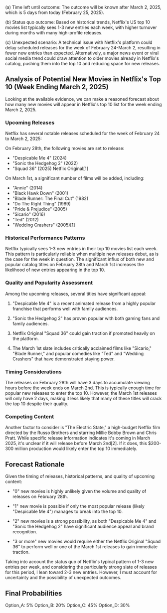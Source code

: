 (a) Time left until outcome: The outcome will be known after March 2, 2025, which is 5 days from today (February 25, 2025).

(b) Status quo outcome: Based on historical trends, Netflix's US top 10 movies list typically sees 1-3 new entries each week, with higher turnover during months with many high-profile releases.

(c) Unexpected scenario: A technical issue with Netflix's platform could delay scheduled releases for the week of February 24-March 2, resulting in fewer new entries than expected. Alternatively, a major news event or viral social media trend could draw attention to older movies already in Netflix's catalog, pushing them into the top 10 and reducing space for new releases.

## Analysis of Potential New Movies in Netflix's Top 10 (Week Ending March 2, 2025)

Looking at the available evidence, we can make a reasoned forecast about how many new movies will appear in Netflix's top 10 list for the week ending March 2, 2025.

### Upcoming Releases

Netflix has several notable releases scheduled for the week of February 24 to March 2, 2025:

On February 28th, the following movies are set to release:
- "Despicable Me 4" (2024)
- "Sonic the Hedgehog 2" (2022)
- "Squad 36" (2025) Netflix Original[1]

On March 1st, a significant number of films will be added, including:
- "Annie" (2014)
- "Black Hawk Down" (2001)
- "Blade Runner: The Final Cut" (1982)
- "Do The Right Thing" (1989)
- "Pride & Prejudice" (2005)
- "Sicario" (2016)
- "Ted" (2012)
- "Wedding Crashers" (2005)[1]

### Historical Performance Patterns

Netflix typically sees 1-3 new entries in their top 10 movies list each week. This pattern is particularly reliable when multiple new releases debut, as is the case for the week in question. The significant influx of both new and popular catalog titles on February 28th and March 1st increases the likelihood of new entries appearing in the top 10.

### Quality and Popularity Assessment

Among the upcoming releases, several titles have significant appeal:

1. "Despicable Me 4" is a recent animated release from a highly popular franchise that performs well with family audiences.

2. "Sonic the Hedgehog 2" has proven popular with both gaming fans and family audiences.

3. Netflix Original "Squad 36" could gain traction if promoted heavily on the platform.

4. The March 1st slate includes critically acclaimed films like "Sicario," "Blade Runner," and popular comedies like "Ted" and "Wedding Crashers" that have demonstrated staying power.

### Timing Considerations

The releases on February 28th will have 3 days to accumulate viewing hours before the week ends on March 2nd. This is typically enough time for popular new releases to enter the top 10. However, the March 1st releases will only have 2 days, making it less likely that many of these titles will crack the top 10 despite their quality.

### Competing Content

Another factor to consider is "The Electric State," a high-budget Netflix film directed by the Russo Brothers and starring Millie Bobby Brown and Chris Pratt. While specific release information indicates it's coming in March 2025, it's unclear if it will release before March 2nd[2]. If it does, this $200-300 million production would likely enter the top 10 immediately.

## Forecast Rationale

Given the timing of releases, historical patterns, and quality of upcoming content:

- "0" new movies is highly unlikely given the volume and quality of releases on February 28th.

- "1" new movie is possible if only the most popular release (likely "Despicable Me 4") manages to break into the top 10.

- "2" new movies is a strong possibility, as both "Despicable Me 4" and "Sonic the Hedgehog 2" have significant audience appeal and brand recognition.

- "3 or more" new movies would require either the Netflix Original "Squad 36" to perform well or one of the March 1st releases to gain immediate traction.

Taking into account the status quo of Netflix's typical pattern of 1-3 new entries per week, and considering the particularly strong slate of releases for this period, I lean toward 2-3 new entries. However, I must account for uncertainty and the possibility of unexpected outcomes.

## Final Probabilities

Option_A: 5%
Option_B: 20%
Option_C: 45%
Option_D: 30%